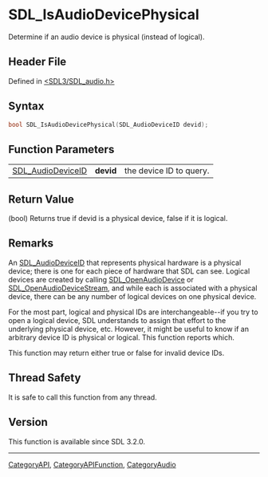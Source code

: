 # SDL_IsAudioDevicePhysical

Determine if an audio device is physical (instead of logical).

## Header File

Defined in [<SDL3/SDL_audio.h>](https://github.com/libsdl-org/SDL/blob/main/include/SDL3/SDL_audio.h)

## Syntax

```c
bool SDL_IsAudioDevicePhysical(SDL_AudioDeviceID devid);
```

## Function Parameters

|                                        |           |                         |
| -------------------------------------- | --------- | ----------------------- |
| [SDL_AudioDeviceID](SDL_AudioDeviceID) | **devid** | the device ID to query. |

## Return Value

(bool) Returns true if devid is a physical device, false if it is logical.

## Remarks

An [SDL_AudioDeviceID](SDL_AudioDeviceID) that represents physical hardware
is a physical device; there is one for each piece of hardware that SDL can
see. Logical devices are created by calling
[SDL_OpenAudioDevice](SDL_OpenAudioDevice) or
[SDL_OpenAudioDeviceStream](SDL_OpenAudioDeviceStream), and while each is
associated with a physical device, there can be any number of logical
devices on one physical device.

For the most part, logical and physical IDs are interchangeable--if you try
to open a logical device, SDL understands to assign that effort to the
underlying physical device, etc. However, it might be useful to know if an
arbitrary device ID is physical or logical. This function reports which.

This function may return either true or false for invalid device IDs.

## Thread Safety

It is safe to call this function from any thread.

## Version

This function is available since SDL 3.2.0.

----
[CategoryAPI](CategoryAPI), [CategoryAPIFunction](CategoryAPIFunction), [CategoryAudio](CategoryAudio)


